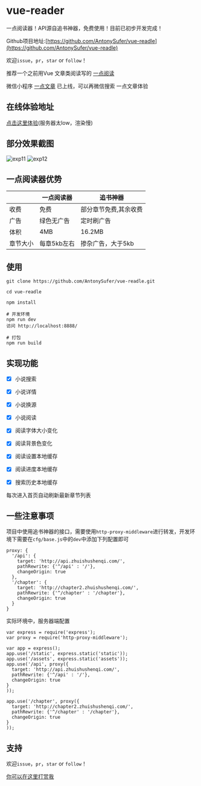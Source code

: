 # vue-reader
一点阅读器！API源自追书神器，免费使用！目前已初步开发完成！


Github项目地址:[https://github.com/AntonySufer/vue-readle](https://github.com/AntonySufer/vue-readle)

欢迎`issue`，`pr`，`star` or `follow`！

推荐一个之前用Vue 文章类阅读写的 [一点阅读](https://github.com/AntonySufer/vue-cli-yidian)

微信小程序  [一点文章](https://github.com/AntonySufer/yidianwz_wx) 已上线，可以再微信搜索 一点文章体验

## 在线体验地址
[点击这里体验](https://sufer666.top/reader/#/)(服务器太low，渲染慢)

## 部分效果截图
![exp11](static/exp/exp11.gif)
![exp12](static/exp/exp12.gif)


## 一点阅读器优势
|     | 一点阅读器 |  追书神器|
|-----|-----------|----------|
|收费 | 免费      |部分章节免费,其余收费|
|广告 |绿色无广告 | 定时刷广告|
|体积 | 4MB     | 16.2MB   |
|章节大小| 每章5kb左右   | 掺杂广告，大于5kb|


## 使用
```
git clone https://github.com/AntonySufer/vue-readle.git

cd vue-readle

npm install

# 开发环境
npm run dev
访问 http://localhost:8888/

# 打包
npm run build
```



## 实现功能
- [x] 小说搜索
- [x] 小说详情
- [x] 小说换源
- [x] 小说阅读
- [x] 阅读字体大小变化
- [x] 阅读背景色变化
- [x] 阅读设置本地缓存
- [x] 阅读进度本地缓存
- [x] 搜索历史本地缓存


每次进入首页自动刷新最新章节列表


## 一些注意事项
项目中使用追书神器的接口，需要使用`http-proxy-middleware`进行转发，开发环境下需要在`cfg/base.js`中的`dev`中添加下列配置即可
```
proxy: {
  '/api': {
    target: 'http://api.zhuishushenqi.com/',
    pathRewrite: {'^/api' : '/'},
    changeOrigin: true
  },
  '/chapter': {
    target: 'http://chapter2.zhuishushenqi.com/',
    pathRewrite: {'^/chapter' : '/chapter'},
    changeOrigin: true
  }
}
```

实际环境中，服务器端配置
```
var express = require('express');
var proxy = require('http-proxy-middleware');

var app = express();
app.use('/static', express.static('static'));
app.use('/assets', express.static('assets'));
app.use('/api', proxy({
  target: 'http://api.zhuishushenqi.com/',
  pathRewrite: {'^/api' : '/'},
  changeOrigin: true
}
));

app.use('/chapter', proxy({
  target: 'http://chapter2.zhuishushenqi.com/',
  pathRewrite: {'^/chapter' : '/chapter'},
  changeOrigin: true
}
));
```


## 支持

欢迎`issue`，`pr`，`star` or `follow`！

[你可以在这里打赏我](https://note.sufer666.top/2018/08/08/%E4%B8%80%E7%82%B9%E5%B0%8F%E8%AF%B4/)




